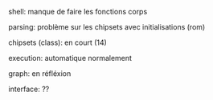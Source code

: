 shell:
manque de faire les fonctions corps

parsing:
problème sur les chipsets avec initialisations (rom)

chipsets (class):
en court (14)

execution:
automatique normalement

graph:
en réfléxion

interface:
??
